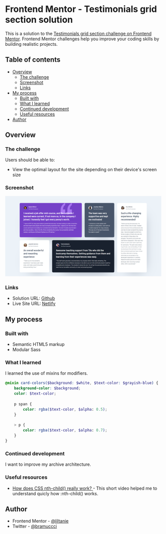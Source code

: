 # Frontend Mentor - Testimonials grid section solution

This is a solution to the [Testimonials grid section challenge on Frontend Mentor](https://www.frontendmentor.io/challenges/testimonials-grid-section-Nnw6J7Un7). Frontend Mentor challenges help you improve your coding skills by building realistic projects.

## Table of contents

-   [Overview](#overview)
    -   [The challenge](#the-challenge)
    -   [Screenshot](#screenshot)
    -   [Links](#links)
-   [My process](#my-process)
    -   [Built with](#built-with)
    -   [What I learned](#what-i-learned)
    -   [Continued development](#continued-development)
    -   [Useful resources](#useful-resources)
-   [Author](#author)

## Overview

### The challenge

Users should be able to:

-   View the optimal layout for the site depending on their device's screen size

### Screenshot

![](./screenshot.png)

### Links

-   Solution URL: [Github](https://github.com/bramuccci/frontend-mentor-testimonial-section)
-   Live Site URL: [Netlify](https://bramuccci-testimonial-section.netlify.app/)

## My process

### Built with

-   Semantic HTML5 markup
-   Modular Sass

### What I learned

I learned the use of mixins for modifiers.

```Scss
@mixin card-colors($background: $white, $text-color: $grayish-blue) {
    background-color: $background;
    color: $text-color;

    p span {
        color: rgba($text-color, $alpha: 0.5);
    }

    > p {
        color: rgba($text-color, $alpha: 0.7);
    }
}
```

### Continued development

I want to improve my archive architecture.

### Useful resources

-   [How does CSS nth-child() really work?
    ](https://www.youtube.com/watch?v=KIIktcWu6hc) - This short video helped me to understand quicly how :nth-child() works.

## Author

-   Frontend Mentor - [@liltanie](https://www.frontendmentor.io/profile/liltanie)
-   Twitter - [@bramuccci](https://www.twitter.com/bramuccci)
